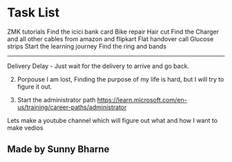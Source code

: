 # Task List

ZMK tutorials
Find the icici bank card
Bike repair
Hair cut 
Find the Charger and all other cables from amazon and flipkart
Flat handover call
Glucose strips
Start the learning journey
Find the ring and bands

---
Delivery Delay - Just wait for the delivery to arrive and go back.

2. Porpouse
I am lost, Finding the purpose of my life is hard, but I will try to figure it out.

1. Start the administrator path
https://learn.microsoft.com/en-us/training/career-paths/administrator
    

Lets make a youtube channel which will figure out what and how I want to make vedios


## Made by Sunny Bharne
